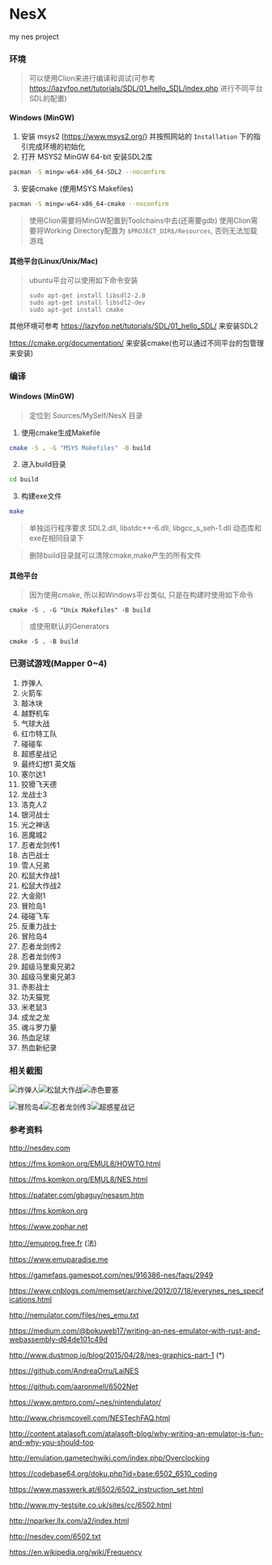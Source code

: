 # NesX

my nes project

### 环境

> 可以使用Clion来进行编译和调试(可参考 https://lazyfoo.net/tutorials/SDL/01_hello_SDL/index.php 进行不同平台SDL的配置)

#### Windows (MinGW)
1. 安装 msys2 (https://www.msys2.org/) 并按照网站的 `Installation` 下的指引完成环境的初始化
2. 打开 MSYS2 MinGW 64-bit 安装SDL2库
```bash
pacman -S mingw-w64-x86_64-SDL2 --noconfirm
```
3. 安装cmake (使用MSYS Makefiles)
```bash
pacman -S mingw-w64-x86_64-cmake --noconfirm
```

> 使用Clion需要将MinGW配置到Toolchains中去(还需要gdb)
> 使用Clion需要将Working Directory配置为 `$PROJECT_DIR$/Resources`, 否则无法加载游戏

#### 其他平台(Linux/Unix/Mac)

> ubuntu平台可以使用如下命令安装
>
> ```shell
> sudo apt-get install libsdl2-2.0
> sudo apt-get install libsdl2-dev
> sudo apt-get install cmake
> ```

其他环境可参考 
https://lazyfoo.net/tutorials/SDL/01_hello_SDL/ 来安装SDL2

https://cmake.org/documentation/ 来安装cmake(也可以通过不同平台的包管理来安装)

### 编译

#### Windows (MinGW)

> 定位到 Sources/MySelf/NesX 目录

1. 使用cmake生成Makefile
```bash
cmake -S . -G "MSYS Makefiles" -B build
```

2. 进入build目录
```bash
cd build
```

3. 构建exe文件
```bash
make
```

> 单独运行程序要求 SDL2.dll, libstdc++-6.dll, libgcc_s_seh-1.dll 动态库和exe在相同目录下

> 删除build目录就可以清除cmake,make产生的所有文件

#### 其他平台

> 因为使用cmake, 所以和Windows平台类似, 只是在构建时使用如下命令

```shell
cmake -S . -G "Unix Makefiles" -B build
```
> 或使用默认的Generators

```shell
cmake -S . -B build
```

### 已测试游戏(Mapper 0~4)
1. 炸弹人
2. 火箭车
3. 敲冰块
4. 越野机车
5. 气球大战
6. 红巾特工队
7. 碰碰车
8. 超惑星战记
9. 最终幻想1 英文版
10. 塞尔达1
11. 狡猾飞天德
12. 龙战士3
13. 洛克人2
14. 银河战士
15. 光之神话
16. 恶魔城2
17. 忍者龙剑传1
18. 古巴战士
19. 雪人兄弟
20. 松鼠大作战1
21. 松鼠大作战2
22. 大金刚1
23. 冒险岛1
24. 碰碰飞车
25. 反重力战士
26. 冒险岛4
27. 忍者龙剑传2
28. 忍者龙剑传3
29. 超级马里奥兄弟2
30. 超级马里奥兄弟3
31. 赤影战士
32. 功夫猫党
33. 米老鼠3
34. 成龙之龙
35. 魂斗罗力量
36. 热血足球
37. 热血新纪录

### 相关截图

![炸弹人](http://ys-n.ysepan.com/612052426/419597419/n4856354JFTQJjjermJdf/0.png)![松鼠大作战](http://ys-n.ysepan.com/612052426/419597420/n4856354JFTQKjjermJae/1.png)![赤色要塞](http://ys-n.ysepan.com/612052427/419597421/jjermJp8735546FGXPJ92/2.png)

![冒险岛4](http://ys-n.ysepan.com/612052427/419597422/jjermJp8735546FGXPKe2/3.png)![忍者龙剑传3](http://ys-n.ysepan.com/612052428/419597423/s7527462GKWNKjjermJba/4.png)![超惑星战记](http://ys-n.ysepan.com/612052428/419597424/s7527462GKWNTjjermJb1/5.png)

### 参考资料

http://nesdev.com

https://fms.komkon.org/EMUL8/HOWTO.html

https://fms.komkon.org/EMUL8/NES.html

https://patater.com/gbaguy/nesasm.htm

https://fms.komkon.org

https://www.zophar.net

http://emuprog.free.fr (法)

https://www.emuparadise.me

https://gamefaqs.gamespot.com/nes/916386-nes/faqs/2949

https://www.cnblogs.com/memset/archive/2012/07/18/everynes_nes_specifications.html

http://nemulator.com/files/nes_emu.txt

https://medium.com/@bokuweb17/writing-an-nes-emulator-with-rust-and-webassembly-d64de101c49d

http://www.dustmop.io/blog/2015/04/28/nes-graphics-part-1 (\*)

https://github.com/AndreaOrru/LaiNES

https://github.com/aaronmell/6502Net

https://www.qmtpro.com/~nes/nintendulator/

http://www.chrismcovell.com/NESTechFAQ.html

http://content.atalasoft.com/atalasoft-blog/why-writing-an-emulator-is-fun-and-why-you-should-too

http://emulation.gametechwiki.com/index.php/Overclocking

https://codebase64.org/doku.php?id=base:6502_6510_coding

https://www.masswerk.at/6502/6502_instruction_set.html

http://www.my-testsite.co.uk/sites/cc/6502.html

http://nparker.llx.com/a2/index.html

http://nesdev.com/6502.txt

https://en.wikipedia.org/wiki/Frequency
